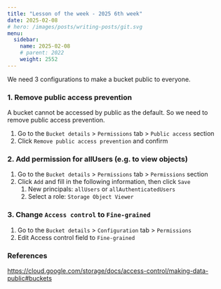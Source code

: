 ```yaml
---
title: "Lesson of the week - 2025 6th week"
date: 2025-02-08
# hero: /images/posts/writing-posts/git.svg
menu:
  sidebar:
    name: 2025-02-08
    # parent: 2022
    weight: 2552
---
```


We need 3 configurations to make a bucket public to everyone.

### 1. Remove public access prevention

A bucket cannot be accessed by public as the default. So we need to remove public access prevention.

1. Go to the `Bucket details` > `Permissions` tab > `Public access` section
1. Click `Remove public access prevention` and confirm


### 2. Add permission for allUsers (e.g. to view objects)

1. Go to the `Bucket details` > `Permissions` tab > `Permissions` section
1. Click `Add` and fill in the following information, then click `Save`
    1. New principals: `allUsers` or `allAuthenticatedUsers`
    1. Select a role: `Storage Object Viewer`

### 3. Change `Access control` to `Fine-grained`

1. Go to the `Bucket details` > `Configuration` tab > `Permissions`
1. Edit Access control field to `Fine-grained`

### References
https://cloud.google.com/storage/docs/access-control/making-data-public#buckets
